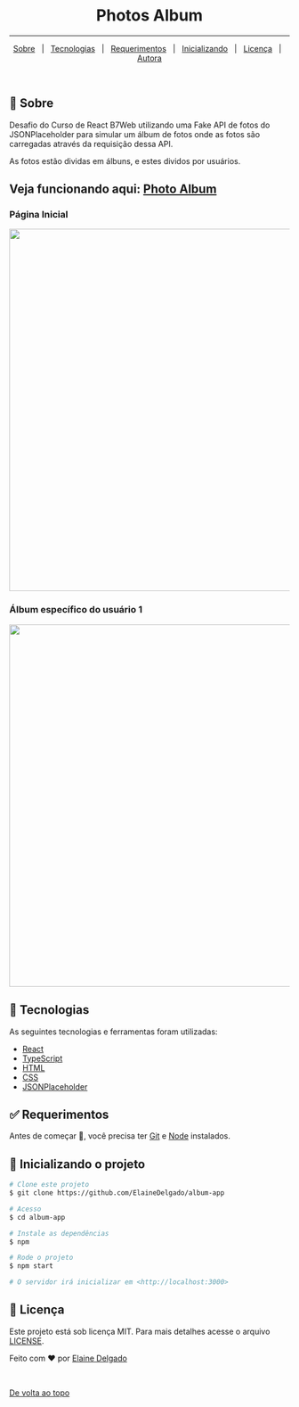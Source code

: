 

<h1 align="center">Photos Album </h1>

<hr> 

<p align="center">
  <a href="#dart-about">Sobre</a> &#xa0; | &#xa0; 
  <a href="#rocket-technologies">Tecnologias</a> &#xa0; | &#xa0;
  <a href="#white_check_mark-requirements">Requerimentos</a> &#xa0; | &#xa0;
  <a href="#checkered_flag-starting">Inicializando</a> &#xa0; | &#xa0;
  <a href="#memo-license">Licença</a> &#xa0; | &#xa0;
  <a href="https://github.com/ElaineDelgado" target="_blank">Autora</a>
</p>

<br>

## :dart: Sobre ##

<p>Desafio do Curso de React B7Web utilizando uma Fake API de fotos do JSONPlaceholder para simular um álbum de fotos onde as fotos são carregadas através da requisição dessa API.</p>
<p> As fotos estão dividas em álbuns, e estes dividos por usuários.</p>

<h2>Veja funcionando aqui: <a href="https://albums-app.netlify.app" target="_blank">Photo Album</a></h2>

<h3>Página Inicial</h3>

<img width="650px" src="https://i.imgur.com/sVIOtoK.png"/>

<h3>Álbum específico do usuário 1 </h3>

<img width="650px" src="https://i.imgur.com/lEWOXeV.png"/>



## :rocket: Tecnologias ##

As seguintes tecnologias e ferramentas foram utilizadas:

- [React](https://pt-br.reactjs.org/)
- [TypeScript](https://www.typescriptlang.org/)
- [HTML](https://developer.mozilla.org/pt-BR/docs/Web/HTML)
- [CSS](https://developer.mozilla.org/pt-BR/docs/Web/CSS) 
- [JSONPlaceholder](https://jsonplaceholder.typicode.com/)

## :white_check_mark: Requerimentos ##

Antes de começar :checkered_flag:, você precisa ter [Git](https://git-scm.com) e [Node](https://nodejs.org/en/) instalados.

## :checkered_flag: Inicializando o projeto ##

```bash
# Clone este projeto
$ git clone https://github.com/ElaineDelgado/album-app

# Acesso
$ cd album-app

# Instale as dependências
$ npm

# Rode o projeto
$ npm start

# O servidor irá inicializar em <http://localhost:3000>
```

## :memo: Licença ##

Este projeto está sob licença MIT. Para mais detalhes acesse o  arquivo [LICENSE](LICENSE.md).


Feito com :heart: por <a href="https://github.com/ElaineDelgado" target="_blank">Elaine Delgado</a>

&#xa0;

<a href="#top">De volta ao topo</a>
